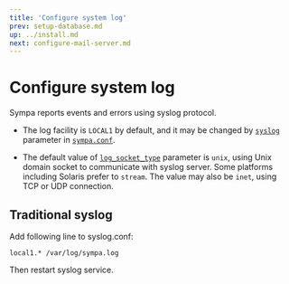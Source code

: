 ```yaml
---
title: 'Configure system log'
prev: setup-database.md
up: ../install.md
next: configure-mail-server.md
---
```


Configure system log
====================

Sympa reports events and errors using syslog protocol.

* The log facility is ``LOCAL1`` by default, and it may be changed by
  [``syslog``](../man/sympa.conf.5.md#syslog) parameter in
  [``sympa.conf``](../layout.md#config).

* The default value of
  [``log_socket_type``](../man/sympa.conf.5.md#log_socket_type) parameter is
  ``unix``, using Unix domain socket to communicate with syslog server.  Some
  platforms including Solaris prefer to ``stream``.  The value may also be
  ``inet``, using TCP or UDP connection.

Traditional syslog
------------------

Add following line to syslog.conf:
```
local1.* /var/log/sympa.log
```
Then restart syslog service.

